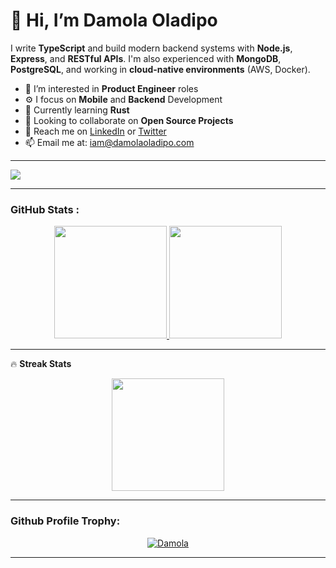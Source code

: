 
# 👋 Hi, I’m Damola Oladipo

I write **TypeScript** and build modern backend systems with **Node.js**, **Express**, and **RESTful APIs**. I'm also experienced with **MongoDB**, **PostgreSQL**, and working in **cloud-native environments** (AWS, Docker).

- 👀 I’m interested in **Product Engineer** roles
- ⚙️ I focus on **Mobile** and **Backend** Development
- 🌱 Currently learning **Rust**
- 💞️ Looking to collaborate on **Open Source Projects**
- 🔗 Reach me on [LinkedIn](https://www.linkedin.com/in/damolaoladipo) or [Twitter](https://twitter.com/damolaoladipo)
- 📫 Email me at: iam@damolaoladipo.com
----

![](https://komarev.com/ghpvc/?username=damolaoladipo&color-blue) 

----
### GitHub Stats :

<p align="center">

<a href='../../../'>
<img height='180em' src='https://github-readme-stats.vercel.app/api?username=damolaoladipo&theme=onedark&hide_border=true&include_all_commits=true&count_private=true'>
<img height='180em' src='https://github-readme-stats.vercel.app/api/top-langs/?username=damolaoladipo&theme=onedark&hide_border=true&include_all_commits=true&count_private=true&layout=compact&langs_count=5'>
</a>
 
</p>

----
🔥 <b>Streak Stats</b> <br>
<p align="center">
<a href='../../../'>
 <img height='180em' src='https://github-readme-streak-stats.herokuapp.com/?user=damolaoladipo&theme=onedark&hide_border=true'>
</a>
</p>

----
<h3 align="left">Github Profile Trophy:</h3>
<p align="center"> <a href="https://github.com/ryo-ma/github-profile-trophy"><img src="https://github-profile-trophy.vercel.app/?username=damolaoladipo&theme=onedark" alt="Damola" /></a> </p>
<hr>
